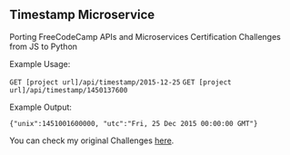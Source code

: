 ## Timestamp Microservice

Porting FreeCodeCamp APIs and Microservices Certification Challenges from JS to Python

Example Usage:

`GET [project url]/api/timestamp/2015-12-25`
`GET [project url]/api/timestamp/1450137600`


Example Output:

`{"unix":1451001600000, "utc":"Fri, 25 Dec 2015 00:00:00 GMT"}`

You can check my original Challenges [here](https://omik-fcc.github.io).
